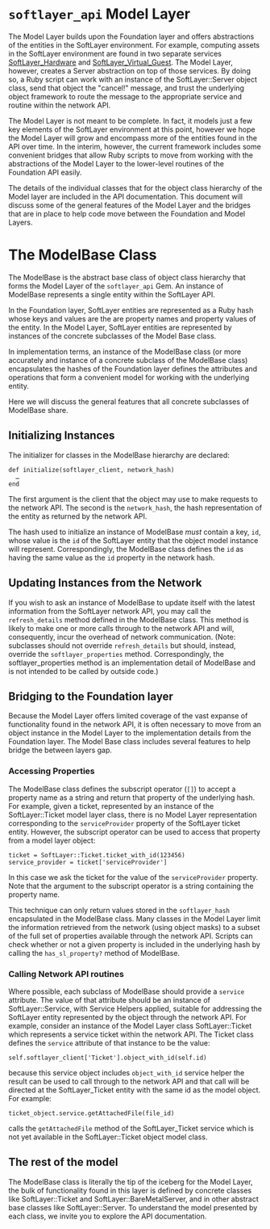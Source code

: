 # `softlayer_api` Model Layer

The Model Layer builds upon the Foundation layer and offers abstractions of the entities in the SoftLayer environment. For example, computing assets in the SoftLayer environment are found in two separate services [SoftLayer_Hardware](http://sldn.softlayer.com/reference/services/SoftLayer_Hardware) and [SoftLayer_Virtual_Guest](http://sldn.softlayer.com/reference/services/SoftLayer_Virtual_Guest). The Model Layer, however, creates a Server abstraction on top of those services. By doing so, a Ruby script can work with an instance of the SoftLayer::Server object class, send that object the "cancel!" message, and trust the underlying object framework to route the message to the appropriate service and routine within the network API.

The Model Layer is not meant to be complete. In fact, it models just a few key elements of the SoftLayer environment at this point, however we hope the Model Layer will grow and encompass more of the entities found in the API over time. In the interim, however, the current framework includes some convenient bridges that allow Ruby scripts to move from working with the abstractions of the Model Layer to the lower-level routines of the Foundation API easily.

The details of the individual classes that for the object class hierarchy of the Model layer are included in the API documentation. This document will discuss some of the general features of the Model Layer and the bridges that are in place to help code move between the Foundation and Model Layers.

# The ModelBase Class

The ModelBase is the abstract base class of object class hierarchy that forms the Model Layer of the `softlayer_api` Gem. An instance of ModelBase represents a single entity within the SoftLayer API.

In the Foundation layer, SoftLayer entities are represented as a Ruby hash whose keys and values are the are property names and property values of the entity. In the Model Layer, SoftLayer entities are represented by instances of the concrete subclasses of the Model Base class. 

In implementation terms, an instance of the ModelBase class (or more accurately and instance of a concrete subclass of the ModelBase class) encapsulates the hashes of the Foundation layer defines the attributes and operations that form a convenient model for working with the underlying entity.

Here we will discuss the general features that all concrete subclasses of ModelBase share.

## Initializing Instances

The initializer for classes in the ModelBase hierarchy are declared:

    def initialize(softlayer_client, network_hash)
      …
    end

The first argument is the client that the object may use to make requests to the network API. The second is the `network_hash`, the hash representation of the entity as returned by the network API. 

The hash used to initialize an instance of ModelBase *must* contain a key, `id`, whose value is the `id` of the SoftLayer entity that the object model instance will represent. Correspondingly, the ModelBase class defines the `id` as having the same value as the `id` property in the network hash.

## Updating Instances from the Network

If you wish to ask an instance of ModelBase to update itself with the latest information from the SoftLayer network API, you may call the `refresh_details` method defined in the ModelBase class. This method is likely to make one or more calls through to the network API and will, consequently, incur the overhead of network communication. (Note: subclasses should not override `refresh_details` but should, instead, override the `softlayer_properties` method. Correspondingly, the softlayer_properties method is an implementation detail of ModelBase and is not intended to be called by outside code.)

## Bridging to the Foundation layer

Because the Model Layer offers limited coverage of the vast expanse of functionality found in the network API, it is often necessary to move from an object instance in the Model Layer to the implementation details from the Foundation layer. The Model Base class includes several features to help bridge the between layers gap.

### Accessing Properties

The ModelBase class defines the subscript operator (`[]`) to accept a property name as a string and return that property of the underlying hash. For example, given a ticket, represented by an instance of the SoftLayer::Ticket model layer class, there is no Model Layer representation corresponding to the `serviceProvider` property of the SoftLayer ticket entity. However, the subscript operator can be used to access that property from a model layer object:

    ticket = SoftLayer::Ticket.ticket_with_id(123456)
	service_provider = ticket['serviceProvider']

In this case we ask the ticket for the value of the `serviceProvider` property. Note that the argument to the subscript operator is a string containing the property name. 

This technique can only return values stored in the `softlayer_hash` encapsulated in the ModelBase class. Many classes in the Model Layer limit the information retrieved from the network (using object masks) to a subset of the full set of properties available through the network API. Scripts can check whether or not a given property is included in the underlying hash by calling the `has_sl_property?` method of ModelBase.

### Calling Network API routines

Where possible, each subclass of ModelBase should provide a `service` attribute. The value of that attribute should be an instance of SoftLayer::Service, with Service Helpers applied, suitable for addressing the SoftLayer entity represented by the object through the network API.  For example, consider an instance of the Model Layer class SoftLayer::Ticket which represents a service ticket within the network API. The Ticket class defines the `service` attribute of that instance to be the value:

    self.softlayer_client['Ticket'].object_with_id(self.id)

because this service object includes `object_with_id` service helper the result can be used to call through to the network API and that call will be directed at the SoftLayer_Ticket entity with the same id as the model object.  For example:

    ticket_object.service.getAttachedFile(file_id)

calls the `getAttachedFile` method of the SoftLayer_Ticket service which is not yet available in the SoftLayer::Ticket object model class.

## The rest of the model

The ModelBase class is literally the tip of the iceberg for the Model Layer, the bulk of functionality found in this layer is defined by concrete classes like SoftLayer::Ticket and SoftLayer::BareMetalServer, and in other abstract base classes like SoftLayer::Server.  To understand the model presented by each class, we invite you to explore the API documentation.
